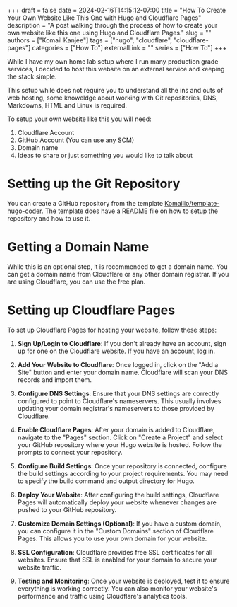 +++ 
draft = false
date = 2024-02-16T14:15:12-07:00
title = "How To Create Your Own Website Like This One with Hugo and Cloudflare Pages"
description = "A post walking through the process of how to create your own website like this one using Hugo and Cloudflare Pages."
slug = ""
authors = ["Komail Kanjee"]
tags = ["hugo", "cloudflare", "cloudflare-pages"]
categories = ["How To"]
externalLink = ""
series = ["How To"]
+++

While I have my own home lab setup where I run many production grade services, I decided to host this website on an external service and keeping the stack simple.

This setup while does not require you to understand all the ins and outs of web hosting, some knoweldge about working with Git repositories, DNS, Markdowns, HTML and Linux is required.

To setup your own website like this you will need:

1. Cloudflare Account
1. GitHub Account (You can use any SCM)
1. Domain name
1. Ideas to share or just something you would like to talk about

# Setting up the Git Repository

You can create a GitHub repository from the template [Komailio/template-hugo-coder](https://github.com/Komailio/template-hugo-coder). The template does have a README file on how to setup the repository and how to use it.

# Getting a Domain Name

While this is an optional step, it is recommended to get a domain name. You can get a domain name from Cloudflare or any other domain registrar. If you are using Cloudflare, you can use the free plan.

# Setting up Cloudflare Pages

To set up Cloudflare Pages for hosting your website, follow these steps:

1. **Sign Up/Login to Cloudflare**: If you don't already have an account, sign up for one on the Cloudflare website. If you have an account, log in.

2. **Add Your Website to Cloudflare**: Once logged in, click on the "Add a Site" button and enter your domain name. Cloudflare will scan your DNS records and import them.

3. **Configure DNS Settings**: Ensure that your DNS settings are correctly configured to point to Cloudflare's nameservers. This usually involves updating your domain registrar's nameservers to those provided by Cloudflare.

4. **Enable Cloudflare Pages**: After your domain is added to Cloudflare, navigate to the "Pages" section. Click on "Create a Project" and select your GitHub repository where your Hugo website is hosted. Follow the prompts to connect your repository.

5. **Configure Build Settings**: Once your repository is connected, configure the build settings according to your project requirements. You may need to specify the build command and output directory for Hugo.

6. **Deploy Your Website**: After configuring the build settings, Cloudflare Pages will automatically deploy your website whenever changes are pushed to your GitHub repository.

7. **Customize Domain Settings (Optional)**: If you have a custom domain, you can configure it in the "Custom Domains" section of Cloudflare Pages. This allows you to use your own domain for your website.

8. **SSL Configuration**: Cloudflare provides free SSL certificates for all websites. Ensure that SSL is enabled for your domain to secure your website traffic.

9. **Testing and Monitoring**: Once your website is deployed, test it to ensure everything is working correctly. You can also monitor your website's performance and traffic using Cloudflare's analytics tools.
